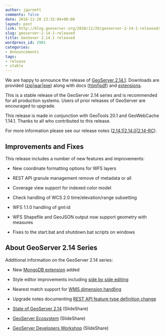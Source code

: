 ```yaml
---
author: jgarnett
comments: false
date: 2018-11-20 23:32:04+00:00
layout: post
link: http://blog.geoserver.org/2018/11/20/geoserver-2-14-1-released/
slug: geoserver-2-14-1-released
title: GeoSever 2.14.1 released
wordpress_id: 2981
categories:
- Announcements
tags:
- release
- stable
---
```


We are happy to announce the release of [GeoServer 2.14.1](http://geoserver.org/release/2.14.1/). Downloads are provided ([zip](https://sourceforge.net/projects/geoserver/files/GeoServer/2.14.1/geoserver-2.14.1-bin.zip/download)|[war](https://sourceforge.net/projects/geoserver/files/GeoServer/2.14.1/geoserver-2.14.1-war.zip/download)|[exe](https://sourceforge.net/projects/geoserver/files/GeoServer/2.14.1/geoserver-2.14.1.exe/download)) along with docs ([html](https://sourceforge.net/projects/geoserver/files/GeoServer/2.14.1/geoserver-2.14.1-htmldoc.zip/download)|[pdf](https://sourceforge.net/projects/geoserver/files/GeoServer/2.14.1/geoserver-2.14.1-user-manual.pdf/download)) and [extensions](https://sourceforge.net/projects/geoserver/files/GeoServer/2.14.1/extensions/).

This is a stable release of the GeoServer 2.14 series and is recommended for all production systems. Users of prior releases of GeoServer are encouraged to upgrade.

This release is made in conjunction with GeoTools 20.1 and GeoWebCache 1.14.1. Thanks to all who contributed to this release.

For more information please see our release notes ([2.14.1](https://osgeo-org.atlassian.net/secure/ReleaseNote.jspa?projectId=10000&version=16739)|[2.14.0](https://osgeo-org.atlassian.net/secure/ReleaseNote.jspa?projectId=10000&version=16734)|[2.14-RC](https://osgeo-org.atlassian.net/secure/ReleaseNote.jspa?projectId=10000&version=16718)).


## Improvements and Fixes


This release includes a number of new features and improvements:



 	
  * New coordinate formatting options for WFS layers

 	
  * REST API granule management remove of metadata or all

 	
  * Coverage view support for indexed color model

 	
  * Check handling of WCS 2.0 time/elevation/range subsetting

 	
  * WFS 1.1.0 handling of gml:id

 	
  * WFS Shapefile and GeoJSON output now support geometry with measures

 	
  * Fixes to the start.bat and shutdown.bat scripts on windows




## About GeoServer 2.14 Series


Additional information on the GeoServer 2.14 series:



 	
  * New [MongoDB extension](https://docs.geoserver.org/latest/en/user/extensions/mongodb/index.html) added

 	
  * Style editor improvements including [side by side editing](https://docs.geoserver.org/latest/en/user/styling/webadmin/index.html#style-editor-full-screen-side-by-side-mode)

 	
  * Nearest match support for [WMS dimension handling](https://docs.geoserver.org/latest/en/user/data/webadmin/layers.html#edit-layer-dimensions)

 	
  * Upgrade notes documenting [REST API feature type definition change](https://docs.geoserver.org/stable/en/user/installation/upgrade.html#jts-type-bindings-geoserver-2-14-and-newer)

 	
  * [State of GeoServer 2.14](https://www.slideshare.net/jgarnett/state-of-geoserver-214) (SlideShare)

 	
  * [GeoServer Ecosystem](https://www.slideshare.net/jgarnett/geoserver-ecosystem-2018) (SlideShare)

 	
  * [GeoServer Developers Workshop](https://www.slideshare.net/jgarnett/geoserver-developers-workshop) (SlideShare)


